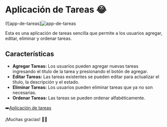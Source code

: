 # Aplicación de Tareas 😂

(![app-de-tareas]![app-de-tareas](https://github.com/user-attachments/assets/b5efb5fc-8e85-43d0-a612-b082a70b3070)


Esta es una aplicación de tareas sencilla que permite a los usuarios agregar, editar, eliminar y ordenar tareas.

## Características

-   **Agregar Tareas:** Los usuarios pueden agregar nuevas tareas ingresando el título de la tarea y presionando el botón de agregar.
-   **Editar Tareas:** Las tareas existentes se pueden editar para actualizar el título, la descripción y el estado.
-   **Eliminar Tareas:** Los usuarios pueden eliminar tareas que ya no son necesarias.
-   **Ordenar Tareas:** Las tareas se pueden ordenar alfabéticamente.

➡️[Aplicación de tareas](https://rebecasalas.github.io/App-de-tareas/)

¡Muchas gracias! 👏🏻
